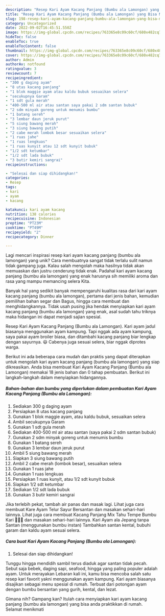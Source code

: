 ```yaml
---
description: "Resep Kari Ayam Kacang Panjang (Bumbu ala Lamongan) yang Bisa Manjain Lidah"
title: "Resep Kari Ayam Kacang Panjang (Bumbu ala Lamongan) yang Bisa Manjain Lidah"
slug: 198-resep-kari-ayam-kacang-panjang-bumbu-ala-lamongan-yang-bisa-manjain-lidah
category: Uncategorized
date: 2022-09-02T16:45:51.550Z
image: https://img-global.cpcdn.com/recipes/763365e8c09c60cf/680x482cq70/kari-ayam-kacang-panjang-bumbu-ala-lamongan-foto-resep-utama.jpg
hideToc: false
enableToc: true
enableTocContent: false
thumbnail: https://img-global.cpcdn.com/recipes/763365e8c09c60cf/680x482cq70/kari-ayam-kacang-panjang-bumbu-ala-lamongan-foto-resep-utama.jpg
cover: https://img-global.cpcdn.com/recipes/763365e8c09c60cf/680x482cq70/kari-ayam-kacang-panjang-bumbu-ala-lamongan-foto-resep-utama.jpg
author: Admin
authorAv: notfound
ratingvalue: 3
reviewcount: 7
recipeingredient:
- "300 g daging ayam"
- "8 utas kacang panjang"
- "1 blok maggie ayam atau kaldu bubuk sesuaikan selera"
- "secukupnya Garam"
- "1 sdt gula merah"
- "400-500 ml air atau santan saya pakai 2 sdm santan bubuk"
- "2 sdm minyak goreng untuk menumis bumbu"
- "1 batang sereh"
- "3 lembar daun jeruk purut"
- "5 siung bawang merah"
- "3 siung bawang putih"
- "2 cabe merah lombok besar sesuaikan selera"
- "1 ruas jahe"
- "1 ruas lengkuas"
- "1 ruas kunyit atau 12 sdt kunyit bubuk"
- "1/2 sdt ketumbar"
- "1/2 sdt lada bubuk"
- "3 butir kemiri sangrai"
recipeinstructions:

- "Selesai dan siap dihidangkan!"
categories:
- Resep
tags:
- kari
- ayam
- kacang

katakunci: kari ayam kacang 
nutrition: 138 calories
recipecuisine: Indonesian
preptime: "PT23M"
cooktime: "PT49M"
recipeyield: "2"
recipecategory: Dinner

---
```





Lagi mencari inspirasi resep kari ayam kacang panjang (bumbu ala lamongan) yang unik? Cara membuatnya sangat tidak terlalu sulit namun tidak gampang juga. Kalau salah mengolah maka hasilnya tidak akan memuaskan dan justru cenderung tidak enak. Padahal kari ayam kacang panjang (bumbu ala lamongan) yang enak harusnya sih memiliki aroma dan rasa yang mampu memancing selera Kita.





Banyak hal yang sedikit banyak mempengaruhi kualitas rasa dari kari ayam kacang panjang (bumbu ala lamongan), pertama dari jenis bahan, kemudian pemilihan bahan segar dan Bagus, hingga cara membuat dan menghidangkannya. Tidak usah pusing jika hendak menyiapkan kari ayam kacang panjang (bumbu ala lamongan) yang enak,      asal sudah tahu triknya maka hidangan ini dapat menjadi sajian spesial.














Resep Kari Ayam Kacang Panjang (Bumbu ala Lamongan). Kari ayam jadul biasanya menggunakan ayam kampung. Tapi nggak ada ayam kampung, saya pakai ayam broiler biasa, dan ditambahi kacang panjang biar lengkap dengan sayurnya. 😃 Cabenya juga sesuai selera, biar nggak diprotes warga.






Berikut ini ada beberapa cara mudah dan praktis yang dapat diterapkan untuk mengolah kari ayam kacang panjang (bumbu ala lamongan) yang siap dikreasikan. Anda bisa membuat Kari Ayam Kacang Panjang (Bumbu ala Lamongan) memakai 18 jenis bahan dan 0 tahap pembuatan. Berikut ini langkah-langkah dalam menyiapkan hidangannya.

<!--inarticleads1-->

##### Bahan-bahan dan bumbu yang diperlukan dalam pembuatan Kari Ayam Kacang Panjang (Bumbu ala Lamongan):

1. Sediakan 300 g daging ayam
1. Persiapkan 8 utas kacang panjang
1. Gunakan 1 blok maggie ayam, atau kaldu bubuk, sesuaikan selera
1. Ambil secukupnya Garam
1. Gunakan 1 sdt gula merah
1. Sediakan 400-500 ml air atau santan (saya pakai 2 sdm santan bubuk)
1. Gunakan 2 sdm minyak goreng untuk menumis bumbu
1. Gunakan 1 batang sereh
1. Gunakan 3 lembar daun jeruk purut
1. Ambil 5 siung bawang merah
1. Siapkan 3 siung bawang putih
1. Ambil 2 cabe merah (lombok besar), sesuaikan selera
1. Gunakan 1 ruas jahe
1. Gunakan 1 ruas lengkuas
1. Persiapkan 1 ruas kunyit, atau 1/2 sdt kunyit bubuk
1. Siapkan 1/2 sdt ketumbar
1. Sediakan 1/2 sdt lada bubuk
1. Gunakan 3 butir kemiri sangrai


Jika terlebih pekat, tambah air panas dan masak lagi. Lihat juga cara membuat Kare Ayam Telur Sayur Bersantan dan masakan sehari-hari lainnya. Lihat juga cara membuat Kacang Panjang Mix Tahu Tempe Bumbu Kari 👩🏻‍🍳 dan masakan sehari-hari lainnya. Kari Ayam ala Jepang tanpa Santan (menggunakan bumbu instan) Tambahkan santan kental, bubuhi garam dan kaldu ayam sesuai selera. 

<!--inarticleads2-->

##### Cara buat Kari Ayam Kacang Panjang (Bumbu ala Lamongan):


1. Selesai dan siap dihidangkan!

Tunggu hingga mendidih sambil terus diaduk agar santan tidak pecah. Sebut saja bebek, daging sapi, seafood, hingga yang paling populer adalah ayam. Untuk merayakan Lebaran kali ini, kamu bisa mencoba salah satu resep kari favorit yakni menggunakan ayam kampung. Kari ayam biasanya disajikan sebagai menu spesial di rumah. Terbuat dari potongan ayam dengan bumbu bersantan yang gurih, kental, dan lezat. 

Gimana nih? Gampang kan? Itulah cara menyiapkan kari ayam kacang panjang (bumbu ala lamongan) yang bisa anda praktikkan di rumah. Selamat menikmati
